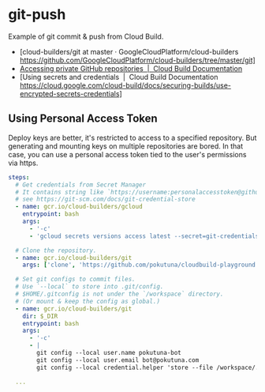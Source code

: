 git-push
===

Example of git commit & push from Cloud Build.

- [cloud-builders/git at master · GoogleCloudPlatform/cloud-builders https://github.com/GoogleCloudPlatform/cloud-builders/tree/master/git]
- [Accessing private GitHub repositories  |  Cloud Build Documentation](https://cloud.google.com/cloud-build/docs/access-private-github-repos)
- [Using secrets and credentials  |  Cloud Build Documentation https://cloud.google.com/cloud-build/docs/securing-builds/use-encrypted-secrets-credentials]

## Using Personal Access Token

Deploy keys are better, it's restricted to access to a specified repository. But generating and mounting keys on multiple repositories are bored. In that case, you can use a personal access token tied to the user's permissions via https.

```yaml
steps:
  # Get credentials from Secret Manager
  # It contains string like `https://username:personalaccesstoken@github.com`
  # see https://git-scm.com/docs/git-credential-store
  - name: gcr.io/cloud-builders/gcloud
    entrypoint: bash
    args:
      - '-c'
      - 'gcloud secrets versions access latest --secret=git-credentials > .git-credentials'

  # Clone the repository.
  - name: gcr.io/cloud-builders/git
    args: ['clone', 'https://github.com/pokutuna/cloudbuild-playground.git']

  # Set git configs to commit files.
  # Use `--local` to store into .git/config.
  # $HOME/.gitconfig is not under the `/workspace` directory.
  # (Or mount & keep the config as global.)
  - name: gcr.io/cloud-builders/git
    dir: $_DIR
    entrypoint: bash
    args:
      - '-c'
      - |
        git config --local user.name pokutuna-bot
        git config --local user.email bot@pokutuna.com
        git config --local credential.helper 'store --file /workspace/.git-credentials'

  ...
```
